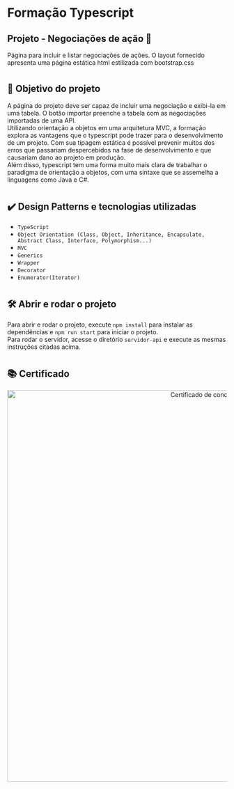 # Formação Typescript

## Projeto - Negociações de ação :money_with_wings:

Página para incluir e listar negociações de ações. O layout fornecido apresenta uma página estática html estilizada com bootstrap.css

#

## 🔨 Objetivo do projeto

A página do projeto deve ser capaz de incluir uma negociação e exibi-la em uma tabela. O botão importar preenche a tabela com as negociações importadas de uma API.<br> Utilizando orientação a objetos em uma arquitetura MVC, a formação explora as vantagens que o typescript pode trazer para o desenvolvimento de um projeto. Com sua tipagem estática é possível prevenir muitos dos erros que passariam despercebidos na fase de desenvolvimento e que causariam dano ao projeto em produção. <br> Além disso, typescript tem uma forma muito mais clara de trabalhar o paradigma de orientação a objetos, com uma sintaxe que se assemelha a linguagens como Java e C#.

#

## ✔️ Design Patterns e tecnologias utilizadas

- `TypeScript`
- `Object Orientation (Class, Object, Inheritance, Encapsulate, Abstract Class, Interface, Polymorphism...)`
- `MVC`
- `Generics`
- `Wrapper`
- `Decorator`
- `Enumerator(Iterator)`

#

## 🛠️ Abrir e rodar o projeto

Para abrir e rodar o projeto, execute `npm install` para instalar as dependências e `npm run start` para iniciar o projeto. <br>
Para rodar o servidor, acesse o diretório `servidor-api` e execute as mesmas instruções citadas acima.

#

## 📚 Certificado

<p align="center" width="100%">
  <img src="https://i.imgur.com/H3Qku6J.jpg" alt="Certificado de conclusão" width="900">
</p>

